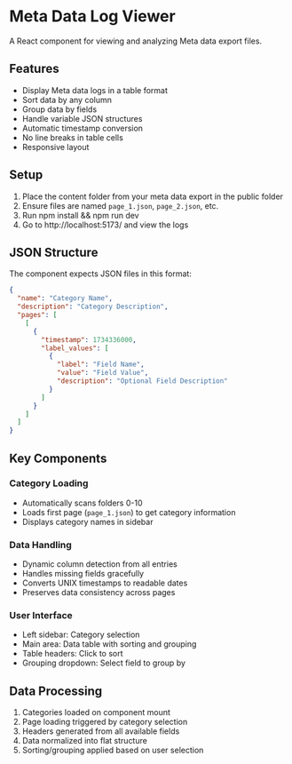# Meta Data Log Viewer

A React component for viewing and analyzing Meta data export files.

## Features

- Display Meta data logs in a table format
- Sort data by any column
- Group data by fields
- Handle variable JSON structures
- Automatic timestamp conversion
- No line breaks in table cells
- Responsive layout

## Setup

1. Place the content folder from your meta data export in the public folder
2. Ensure files are named `page_1.json`, `page_2.json`, etc.
3. Run npm install && npm run dev
4. Go to http://localhost:5173/ and view the logs

## JSON Structure

The component expects JSON files in this format:

```json
{
  "name": "Category Name",
  "description": "Category Description",
  "pages": [
    [
      {
        "timestamp": 1734336000,
        "label_values": [
          {
            "label": "Field Name",
            "value": "Field Value",
            "description": "Optional Field Description"
          }
        ]
      }
    ]
  ]
}
```

## Key Components

### Category Loading
- Automatically scans folders 0-10
- Loads first page (`page_1.json`) to get category information
- Displays category names in sidebar

### Data Handling
- Dynamic column detection from all entries
- Handles missing fields gracefully
- Converts UNIX timestamps to readable dates
- Preserves data consistency across pages

### User Interface
- Left sidebar: Category selection
- Main area: Data table with sorting and grouping
- Table headers: Click to sort
- Grouping dropdown: Select field to group by

## Data Processing

1. Categories loaded on component mount
2. Page loading triggered by category selection
3. Headers generated from all available fields
4. Data normalized into flat structure
5. Sorting/grouping applied based on user selection